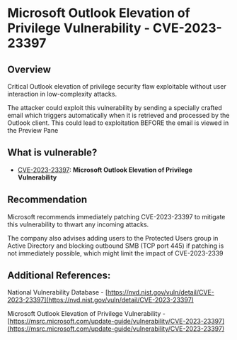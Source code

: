 # Microsoft Outlook Elevation of Privilege Vulnerability - CVE-2023-23397

## Overview
Critical Outlook elevation of privilege security flaw exploitable without user interaction in low-complexity attacks.

The attacker could exploit this vulnerability by sending a specially crafted email which triggers automatically when it is retrieved and processed by the Outlook client. This could lead to exploitation BEFORE the email is viewed in the Preview Pane

## What is vulnerable? 

- [CVE-2023-23397](https://nvd.nist.gov/vuln/detail/CVE-2023-23397): **Microsoft Outlook Elevation of Privilege Vulnerability** 

## Recommendation
Microsoft recommends immediately patching CVE-2023-23397 to mitigate this vulnerability to thwart any incoming attacks.

The company also advises adding users to the Protected Users group in Active Directory and blocking outbound SMB (TCP port 445) if patching is not immediately possible, which might limit the impact of CVE-2023-2339

## Additional References:
National Vulnerability Database  - [https://nvd.nist.gov/vuln/detail/CVE-2023-23397](https://nvd.nist.gov/vuln/detail/CVE-2023-23397)

Microsoft Outlook Elevation of Privilege Vulnerability - [https://msrc.microsoft.com/update-guide/vulnerability/CVE-2023-23397](https://msrc.microsoft.com/update-guide/vulnerability/CVE-2023-23397)



